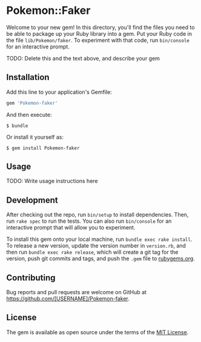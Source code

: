 # Pokemon::Faker

Welcome to your new gem! In this directory, you'll find the files you need to be able to package up your Ruby library into a gem. Put your Ruby code in the file `lib/Pokemon/faker`. To experiment with that code, run `bin/console` for an interactive prompt.

TODO: Delete this and the text above, and describe your gem

## Installation

Add this line to your application's Gemfile:

```ruby
gem 'Pokemon-faker'
```

And then execute:

    $ bundle

Or install it yourself as:

    $ gem install Pokemon-faker

## Usage

TODO: Write usage instructions here

## Development

After checking out the repo, run `bin/setup` to install dependencies. Then, run `rake spec` to run the tests. You can also run `bin/console` for an interactive prompt that will allow you to experiment.

To install this gem onto your local machine, run `bundle exec rake install`. To release a new version, update the version number in `version.rb`, and then run `bundle exec rake release`, which will create a git tag for the version, push git commits and tags, and push the `.gem` file to [rubygems.org](https://rubygems.org).

## Contributing

Bug reports and pull requests are welcome on GitHub at https://github.com/[USERNAME]/Pokemon-faker.


## License

The gem is available as open source under the terms of the [MIT License](http://opensource.org/licenses/MIT).


